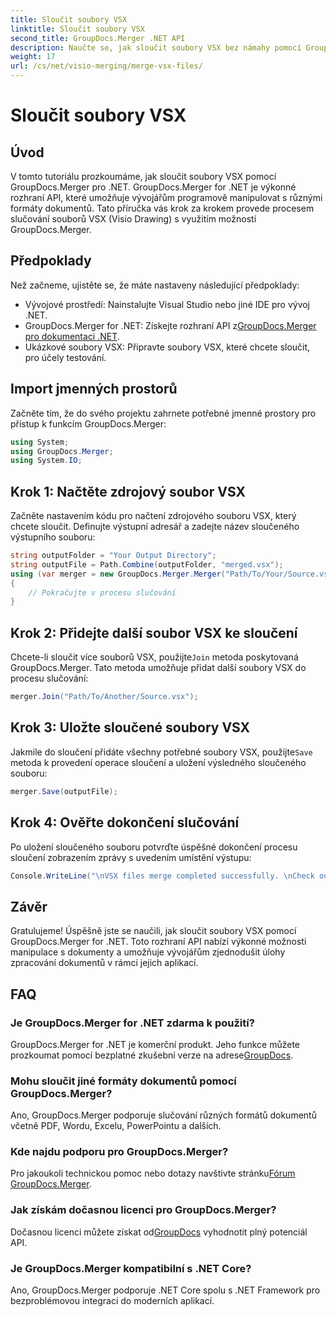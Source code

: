 ```yaml
---
title: Sloučit soubory VSX
linktitle: Sloučit soubory VSX
second_title: GroupDocs.Merger .NET API
description: Naučte se, jak sloučit soubory VSX bez námahy pomocí GroupDocs.Merger for .NET. Tato obsáhlá příručka zjednodušuje úlohy manipulace s dokumenty.
weight: 17
url: /cs/net/visio-merging/merge-vsx-files/
---
```


# Sloučit soubory VSX

## Úvod
V tomto tutoriálu prozkoumáme, jak sloučit soubory VSX pomocí GroupDocs.Merger pro .NET. GroupDocs.Merger for .NET je výkonné rozhraní API, které umožňuje vývojářům programově manipulovat s různými formáty dokumentů. Tato příručka vás krok za krokem provede procesem slučování souborů VSX (Visio Drawing) s využitím možností GroupDocs.Merger.
## Předpoklady
Než začneme, ujistěte se, že máte nastaveny následující předpoklady:
- Vývojové prostředí: Nainstalujte Visual Studio nebo jiné IDE pro vývoj .NET.
-  GroupDocs.Merger for .NET: Získejte rozhraní API z[GroupDocs.Merger pro dokumentaci .NET](https://tutorials.groupdocs.com/merger/net/).
- Ukázkové soubory VSX: Připravte soubory VSX, které chcete sloučit, pro účely testování.

## Import jmenných prostorů
Začněte tím, že do svého projektu zahrnete potřebné jmenné prostory pro přístup k funkcím GroupDocs.Merger:
```csharp
using System; 
using GroupDocs.Merger;
using System.IO;
```
## Krok 1: Načtěte zdrojový soubor VSX
Začněte nastavením kódu pro načtení zdrojového souboru VSX, který chcete sloučit. Definujte výstupní adresář a zadejte název sloučeného výstupního souboru:
```csharp
string outputFolder = "Your Output Directory";
string outputFile = Path.Combine(outputFolder, "merged.vsx");
using (var merger = new GroupDocs.Merger.Merger("Path/To/Your/Source.vsx"))
{
    // Pokračujte v procesu slučování
}
```
## Krok 2: Přidejte další soubor VSX ke sloučení
 Chcete-li sloučit více souborů VSX, použijte`Join` metoda poskytovaná GroupDocs.Merger. Tato metoda umožňuje přidat další soubory VSX do procesu slučování:
```csharp
merger.Join("Path/To/Another/Source.vsx");
```
## Krok 3: Uložte sloučené soubory VSX
 Jakmile do sloučení přidáte všechny potřebné soubory VSX, použijte`Save` metoda k provedení operace sloučení a uložení výsledného sloučeného souboru:
```csharp
merger.Save(outputFile);
```
## Krok 4: Ověřte dokončení slučování
Po uložení sloučeného souboru potvrďte úspěšné dokončení procesu sloučení zobrazením zprávy s uvedením umístění výstupu:
```csharp
Console.WriteLine("\nVSX files merge completed successfully. \nCheck output in {0}", outputFolder);
```

## Závěr
Gratulujeme! Úspěšně jste se naučili, jak sloučit soubory VSX pomocí GroupDocs.Merger for .NET. Toto rozhraní API nabízí výkonné možnosti manipulace s dokumenty a umožňuje vývojářům zjednodušit úlohy zpracování dokumentů v rámci jejich aplikací.

## FAQ
### Je GroupDocs.Merger for .NET zdarma k použití?
 GroupDocs.Merger for .NET je komerční produkt. Jeho funkce můžete prozkoumat pomocí bezplatné zkušební verze na adrese[GroupDocs](https://releases.groupdocs.com/).
### Mohu sloučit jiné formáty dokumentů pomocí GroupDocs.Merger?
Ano, GroupDocs.Merger podporuje slučování různých formátů dokumentů včetně PDF, Wordu, Excelu, PowerPointu a dalších.
### Kde najdu podporu pro GroupDocs.Merger?
 Pro jakoukoli technickou pomoc nebo dotazy navštivte stránku[Fórum GroupDocs.Merger](https://forum.groupdocs.com/c/merger/32).
### Jak získám dočasnou licenci pro GroupDocs.Merger?
 Dočasnou licenci můžete získat od[GroupDocs](https://purchase.groupdocs.com/temporary-license/) vyhodnotit plný potenciál API.
### Je GroupDocs.Merger kompatibilní s .NET Core?
Ano, GroupDocs.Merger podporuje .NET Core spolu s .NET Framework pro bezproblémovou integraci do moderních aplikací.